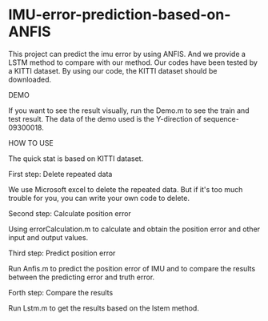 # IMU-error-prediction-based-on-ANFIS

This project can predict the imu error by using ANFIS.  And we provide a LSTM method to compare with our method.
Our codes have been tested by a KITTI dataset. By using our code, the KITTI dataset should be downloaded.

DEMO

  If you want to see the result visually, run the Demo.m to see the train and test result. The data of the demo used is the Y-direction of sequence-09300018.


HOW TO USE

  The quick stat is based on KITTI dataset.
  
First step: Delete repeated data

  We use Microsoft excel to delete the repeated data. But if it's too much trouble for you, you can write your own code to delete.
  
Second step: Calculate position error 

  Using errorCalculation.m to calculate and obtain the position error and other input and output values.

Third step: Predict position error

  Run Anfis.m to predict the position error of IMU and to compare the results between the predicting error and truth error.

Forth step: Compare the results

  Run Lstm.m to get the results based on the lstem method.
  
  
